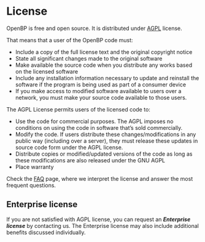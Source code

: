 # License

OpenBP is free and open source. It is distributed under [AGPL](https://www.gnu.org/licenses/agpl-3.0.txt) license.

That means that a user of the OpenBP code must:

- Include a copy of the full license text and the original copyright notice
- State all significant changes made to the original software
- Make available the source code when you distribute any works based on the licensed software
- Include any installation information necessary to update and reinstall the software if the program is being used as part of a consumer device
- If you make access to modified software available to users over a network, you must make your source code available to those users.

The AGPL License permits users of the licensed code to:

- Use the code for commercial purposes. The AGPL imposes no conditions on using the code in software that’s sold commercially.
- Modify the code. If users distribute these changes/modifications in any public way (including over a server), they must release these updates in source code form under the AGPL license.
- Distribute copies or modified/updated versions of the code as long as these modifications are also released under the GNU AGPL
- Place warranty
  
Check the [FAQ](FAQ.en.md) page, where we interpret the license and answer the most frequent questions.

## Enterprise license
If you are not satisfied with AGPL license, you can request an ***Enterprise license*** by contacting us. The Enterprise license may also include additional benefits discussed individually.